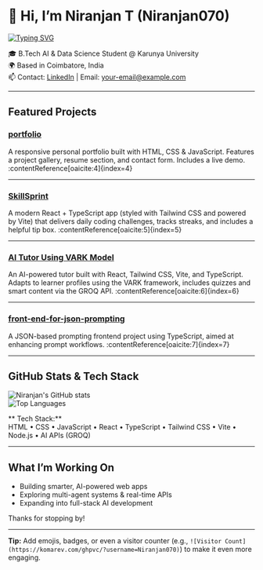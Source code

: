 # 👋 Hi, I’m Niranjan T (Niranjan070)

[![Typing SVG](https://readme-typing-svg.herokuapp.com?size=24&color=00C4FF&lines=AI+%26+Web+Developer;Building+Smart+Apps;Always+Learning)](https://git.io/typing-svg)

🎓 B.Tech AI & Data Science Student @ Karunya University  
🌍 Based in Coimbatore, India  
📫 Contact: [LinkedIn](https://www.linkedin.com/) | Email: your-email@example.com

---

##  Featured Projects

### [portfolio](https://github.com/Niranjan070/portfolio)  
A responsive personal portfolio built with HTML, CSS & JavaScript. Features a project gallery, resume section, and contact form. Includes a live demo. :contentReference[oaicite:4]{index=4}  

---

### [SkillSprint](https://github.com/Niranjan070/Skillsprint)  
A modern React + TypeScript app (styled with Tailwind CSS and powered by Vite) that delivers daily coding challenges, tracks streaks, and includes a helpful tip box. :contentReference[oaicite:5]{index=5}  

---

### [AI Tutor Using VARK Model](https://github.com/Niranjan070/ai-tutor-using-vark-model)  
An AI-powered tutor built with React, Tailwind CSS, Vite, and TypeScript. Adapts to learner profiles using the VARK framework, includes quizzes and smart content via the GROQ API. :contentReference[oaicite:6]{index=6}  

---

### [front-end-for-json-prompting](https://github.com/Niranjan070/front-end-for-json-prompting)  
A JSON-based prompting frontend project using TypeScript, aimed at enhancing prompt workflows. :contentReference[oaicite:7]{index=7}  

---

##  GitHub Stats & Tech Stack

![Niranjan's GitHub stats](https://github-readme-stats.vercel.app/api?username=Niranjan070&show_icons=true&theme=github_dark)  
![Top Languages](https://github-readme-stats.vercel.app/api/top-langs/?username=Niranjan070&layout=compact&theme=github_dark)

** Tech Stack:**  
HTML • CSS • JavaScript • React • TypeScript • Tailwind CSS • Vite • Node.js • AI APIs (GROQ)

---

##  What I’m Working On

- Building smarter, AI-powered web apps  
- Exploring multi-agent systems & real-time APIs  
- Expanding into full-stack AI development  

Thanks for stopping by!

---

**Tip:** Add emojis, badges, or even a visitor counter (e.g., `![Visitor Count](https://komarev.com/ghpvc/?username=Niranjan070)`) to make it even more engaging.
